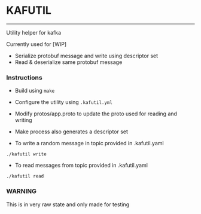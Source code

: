 # KAFUTIL
----

Utility helper for kafka

Currently used for [WIP]
- Serialize protobuf message and write using descriptor set
- Read & deserialize same protobuf message

### Instructions

- Build using `make`
- Configure the utility using `.kafutil.yml`
- Modify protos/app.proto to update the proto used for reading and writing
- Make process also generates a descriptor set

- To write a random message in topic provided in .kafutil.yaml
```
./kafutil write
```

- To read messages from topic provided in .kafutil.yaml
```
./kafutil read
```

### WARNING

This is in very raw state and only made for testing